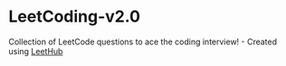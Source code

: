 # LeetCoding-v2.0
Collection of LeetCode questions to ace the coding interview! - Created using [LeetHub](https://github.com/QasimWani/LeetHub)
